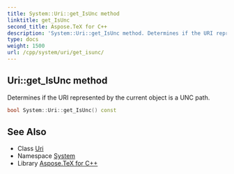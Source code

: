 ```yaml
---
title: System::Uri::get_IsUnc method
linktitle: get_IsUnc
second_title: Aspose.TeX for C++
description: 'System::Uri::get_IsUnc method. Determines if the URI represented by the current object is a UNC path in C++.'
type: docs
weight: 1500
url: /cpp/system/uri/get_isunc/
---
```

## Uri::get_IsUnc method


Determines if the URI represented by the current object is a UNC path.

```cpp
bool System::Uri::get_IsUnc() const
```

## See Also

* Class [Uri](../)
* Namespace [System](../../)
* Library [Aspose.TeX for C++](../../../)
